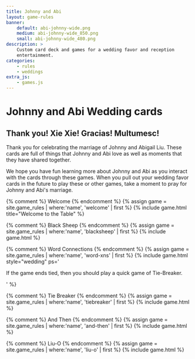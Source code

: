 ```yaml
---
title: Johnny and Abi
layout: game-rules
banner:
    default: abi-johnny-wide.png
    medium: abi-johnny-wide_850.png
    small: abi-johnny-wide_480.png
description: >
    Custom card deck and games for a wedding favor and reception
    entertainment.
categories:
    - rules
    - weddings
extra_js:
    - games.js
---
```



<h1 class="page-heading">Johnny and Abi Wedding cards</h1>

<h2>Thank you! Xie Xie! Gracias! Multumesc!</h2>

<div>
<p>Thank you for celebrating the marriage of Johnny and Abigail Liu. These cards are full of things that Johnny and Abi love as well as moments that they have shared together.</p>

<p>We hope you have fun learning more about Johnny and Abi as you interact with the cards through these games. When you pull out your wedding favor cards in the future to play these or other games, take a moment to pray for Johnny and Abi's marriage.</p>
</div>

{% comment %} Welcome {% endcomment %}
{% assign game = site.game_rules | where:'name', 'welcome' | first %}
 {% include game.html title="Welcome to the Table" %}

{% comment %} Black Sheep {% endcomment %}
{% assign game = site.game_rules | where:'name', 'blacksheep' | first %}
 {% include game.html %}

{% comment %} Word Connections {% endcomment %}
{% assign game = site.game_rules | where:'name', 'word-xns' | first %}
 {% include game.html style="wedding" ps='<p>If the game ends tied, then you should play a quick game of Tie-Breaker.</p>' %}

{% comment %} Tie Breaker {% endcomment %}
{% assign game = site.game_rules | where:'name', 'tiebreaker' | first %}
 {% include game.html %}

{% comment %} And Then {% endcomment %}
{% assign game = site.game_rules | where:'name', 'and-then' | first %}
 {% include game.html %}

{% comment %} Liu-O {% endcomment %}
{% assign game = site.game_rules | where:'name', 'liu-o' | first %}
 {% include game.html %}

<script>
$( document ).ready(function() {
    $('.word-connections').connectionsBoard();
    loadLegacyRules('1g5hqNfD0pnd4Mxq9KTpdfQuPif6HHo2IclJOovBHx0s', '#new-liuo-rules');
});
</script>